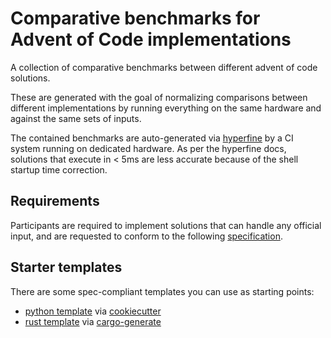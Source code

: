 # Comparative benchmarks for Advent of Code implementations

A collection of comparative benchmarks between different advent of code
solutions.

These are generated with the goal of normalizing comparisons between different
implementations by running everything on the same hardware and against the same
sets of inputs.

The contained benchmarks are auto-generated via
[hyperfine](https://github.com/sharkdp/hyperfine) by a CI system running on
dedicated hardware. As per the hyperfine docs, solutions that execute in < 5ms
are less accurate because of the shell startup time correction.


## Requirements

Participants are required to implement solutions that can handle any official
input, and are requested to conform to the following
[specification](SPECIFICATION.md).


## Starter templates

There are some spec-compliant templates you can use as starting points:

* [python template](https://github.com/mattcl/aoc-python-template) via
  [cookiecutter](https://cookiecutter.readthedocs.io/en/stable/)
* [rust template](https://github.com/mattcl/aoc-template) via
  [cargo-generate](https://github.com/cargo-generate/cargo-generate)
